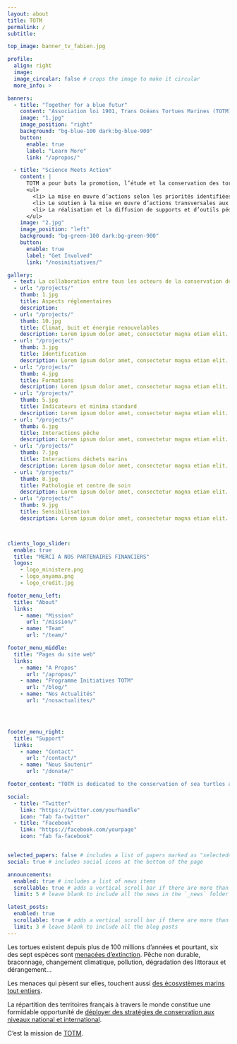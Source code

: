 ```yaml
---
layout: about
title: TOTM
permalink: /
subtitle: 

top_image: banner_tv_fabien.jpg

profile:
  align: right
  image: 
  image_circular: false # crops the image to make it circular
  more_info: >

banners:
  - title: "Together for a blue futur"
    content: "Association loi 1901, Trans Océans Tortues Marines (TOTM) regroupe les acteurs des territoires français pour la conservation des tortues marines à travers le monde. Créée en 2019, son statut lui permet de rechercher et de gérer les financements nécessaires pour l’accomplissement d’actions nationales fédératrices sur les tortues marines."
    image: "1.jpg"
    image_position: "right"
    background: "bg-blue-100 dark:bg-blue-900"
    button:
      enable: true
      label: "Learn More"
      link: "/apropos/"

  - title: "Science Meets Action"
    content: |
      TOTM a pour buts la promotion, l’étude et la conservation des tortues marines et de leurs habitats, plus précisément :
      <ul>
        <li> La mise en œuvre d’actions selon les priorités identifiées par les groupes scientifiques et techniques d’experts,</li>
        <li> Le soutien à la mise en œuvre d’actions transversales aux échelles internationale, inter-régionale, nationale ou supranationale. Ce soutien peut prendre différentes formes, notamment scientifique, technique, logistique et financier,</li>
        <li> La réalisation et la diffusion de supports et d’outils pédagogiques.</li>
      </ul>
    image: "2.jpg"
    image_position: "left"
    background: "bg-green-100 dark:bg-green-900"
    button:
      enable: true
      label: "Get Involved"
      link: "/nosinitiatives/" 

gallery:
  - text: La collaboration entre tous les acteurs de la conservation des tortues marines a conduit à l’élaboration du programme “Initiatives TOTM” initié en 2021 qui vise à répondre aux priorités établies autour de neuf thématiques répondant aux enjeux actuels. Ces initiatives sont destinées à s’inscrire dans les Plans d’Actions locaux et les stratégies internationales, sans s’y substituer.
  - url: "/projects/"
    thumb: 1.jpg
    title: Aspects réglementaires
    description: 
  - url: "/projects/"
    thumb: 10.jpg
    title: Climat, buit et énergie renouvelables
    description: Lorem ipsum dolor amet, consectetur magna etiam elit. Etiam sed ultrices.
  - url: "/projects/"
    thumb: 3.jpg
    title: Identification
    description: Lorem ipsum dolor amet, consectetur magna etiam elit. Etiam sed ultrices.
  - url: "/projects/"
    thumb: 4.jpg
    title: Formations
    description: Lorem ipsum dolor amet, consectetur magna etiam elit. Etiam sed ultrices.
  - url: "/projects/"
    thumb: 5.jpg
    title: Indicateurs et minima standard
    description: Lorem ipsum dolor amet, consectetur magna etiam elit. Etiam sed ultrices.
  - url: "/projects/"
    thumb: 6.jpg
    title: Interactions pêche
    description: Lorem ipsum dolor amet, consectetur magna etiam elit. Etiam sed ultrices.
  - url: "/projects/"
    thumb: 7.jpg
    title: Interactions déchets marins
    description: Lorem ipsum dolor amet, consectetur magna etiam elit. Etiam sed ultrices.
  - url: "/projects/"
    thumb: 8.jpg
    title: Pathologie et centre de soin
    description: Lorem ipsum dolor amet, consectetur magna etiam elit. Etiam sed ultrices.
  - url: "/projects/"
    thumb: 9.jpg
    title: Sensibilisation
    description: Lorem ipsum dolor amet, consectetur magna etiam elit. Etiam sed ultrices.



clients_logo_slider:
  enable: true
  title: "MERCI A NOS PARTENAIRES FINANCIERS"
  logos:
    - logo_ministere.png
    - logo_anyama.png
    - logo_credit.jpg

footer_menu_left:
  title: "About"
  links:
    - name: "Mission"
      url: "/mission/"
    - name: "Team"
      url: "/team/"

footer_menu_middle:
  title: "Pages du site web"
  links:
    - name: "A Propos"
      url: "/apropos/"
    - name: "Programme Initiatives TOTM"
      url: "/blog/"
    - name: "Nos Actualités"
      url: "/nosactualites/"




footer_menu_right:
  title: "Support"
  links:
    - name: "Contact"
      url: "/contact/"
    - name: "Nous Soutenir"
      url: "/donate/"

footer_content: "TOTM is dedicated to the conservation of sea turtles and their habitats."

social:
  - title: "Twitter"
    link: "https://twitter.com/yourhandle"
    icon: "fab fa-twitter"
  - title: "Facebook"
    link: "https://facebook.com/yourpage"
    icon: "fab fa-facebook"


selected_papers: false # includes a list of papers marked as "selected={true}"
social: true # includes social icons at the bottom of the page

announcements:
  enabled: true # includes a list of news items
  scrollable: true # adds a vertical scroll bar if there are more than 3 news items
  limit: 5 # leave blank to include all the news in the `_news` folder

latest_posts:
  enabled: true
  scrollable: true # adds a vertical scroll bar if there are more than 3 new posts items
  limit: 3 # leave blank to include all the blog posts
---
```


Les tortues existent depuis plus de 100 millions d’années et pourtant, six des sept espèces sont <a href='#'>menacées d’extinction</a>. Pêche non durable, braconnage, changement climatique, pollution, dégradation des littoraux et dérangement…

Les menaces qui pèsent sur elles, touchent aussi <a href='#'>des écosystèmes marins tout entiers</a>. 

La répartition des territoires français à travers le monde constitue une formidable opportunité de <a href='#'>déployer des stratégies de conservation aux niveaux national et international</a>.

C’est la mission de <a href='#'>TOTM</a>.